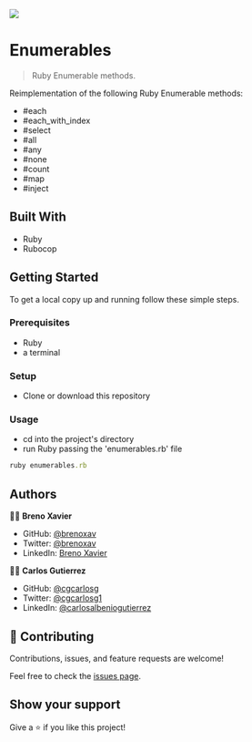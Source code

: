![](https://img.shields.io/badge/Microverse-blueviolet)

# Enumerables

> Ruby Enumerable methods.

Reimplementation of the following Ruby Enumerable methods:
- #each
- #each_with_index
- #select
- #all
- #any
- #none
- #count
- #map
- #inject

## Built With

- Ruby
- Rubocop

## Getting Started

To get a local copy up and running follow these simple steps.

### Prerequisites

- Ruby
- a terminal

### Setup

- Clone or download this repository

### Usage

- cd into the project's directory
- run Ruby passing the 'enumerables.rb' file
```ruby
ruby enumerables.rb
```

## Authors

👨‍💻 **Breno Xavier**

- GitHub: [@brenoxav](https://github.com/brenoxav)
- Twitter: [@brenoxav](https://twitter.com/brenoxav)
- LinkedIn: [Breno Xavier](https://linkedin.com/in/brenoxav)

👨‍💻 **Carlos Gutierrez**

- GitHub: [@cgcarlosg](https://github.com/cgcarlosg)
- Twitter: [@cgcarlosg1](https://twitter.com/cgcarlosg1)
- LinkedIn: [@carlosalbeniogutierrez](https://linkedin.com/in/carlosalbeniogutierrez)

## 🤝 Contributing

Contributions, issues, and feature requests are welcome!

Feel free to check the [issues page](https://github.com/cgcarlosg/Enumerables/issues/).

## Show your support

Give a ⭐️ if you like this project!